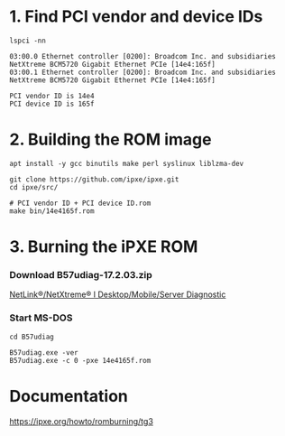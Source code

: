 # 1. Find PCI vendor and device IDs
```
lspci -nn

03:00.0 Ethernet controller [0200]: Broadcom Inc. and subsidiaries NetXtreme BCM5720 Gigabit Ethernet PCIe [14e4:165f]
03:00.1 Ethernet controller [0200]: Broadcom Inc. and subsidiaries NetXtreme BCM5720 Gigabit Ethernet PCIe [14e4:165f]

PCI vendor ID is 14e4
PCI device ID is 165f
```

# 2. Building the ROM image
```
apt install -y gcc binutils make perl syslinux liblzma-dev

git clone https://github.com/ipxe/ipxe.git
cd ipxe/src/

# PCI vendor ID + PCI device ID.rom
make bin/14e4165f.rom
```

# 3. Burning the iPXE ROM
### Download  B57udiag-17.2.03.zip
[NetLink®/NetXtreme® I Desktop/Mobile/Server Diagnostic](https://www.broadcom.com/support/download-search?dk=&pa=&pf=Legacy+Ethernet+Controllers&pg=Legacy+Products&pn=BCM57780&po=)

### Start MS-DOS
```
cd B57udiag

B57udiag.exe -ver
B57udiag.exe -c 0 -pxe 14e4165f.rom
```

# Documentation
https://ipxe.org/howto/romburning/tg3
